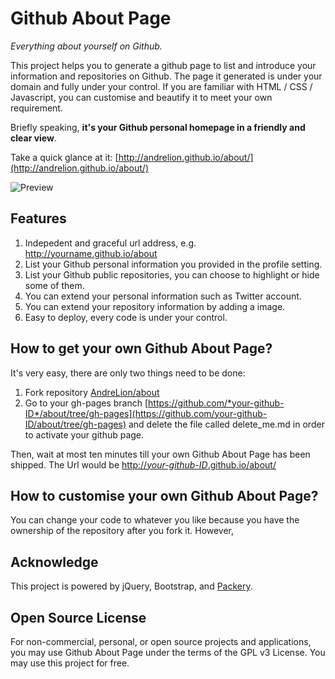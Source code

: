 Github About Page
================

*Everything about yourself on Github.*

This project helps you to generate a github page to list and introduce your information and repositories on Github. The page it generated is under your domain and fully under your control. If you are familiar with HTML / CSS / Javascript, you can customise and beautify it to meet your own requirement.

Briefly speaking, **it's your Github personal homepage in a friendly and clear view**.

Take a quick glance at it:  [http://andrelion.github.io/about/](http://andrelion.github.io/about/)

![Preview](http://andrelion.github.io/about/assets/preview.png "Preview")

Features
-----------------
1. Indepedent and graceful url address, e.g. http://yourname.github.io/about
2. List your Github personal information you provided in the profile setting.
3. List your Github public repositories, you can choose to highlight or hide some of them.
4. You can extend your personal information such as Twitter account.
5. You can extend your repository information by adding a image.
5. Easy to deploy, every code is under your control.

How to get your own Github About Page?
-----------------
It's very easy, there are only two things need to be done:

1. Fork repository [AndreLion/about](https://github.com/AndreLion/about)
2. Go to your gh-pages branch [https://github.com/*your-github-ID*/about/tree/gh-pages](https://github.com/your-github-ID/about/tree/gh-pages) and delete the file called delete_me.md in order to activate your github page.

Then, wait at most ten minutes till your own Github About Page has been shipped. 
The Url would be [http://*your-github-ID*.github.io/about/](http://your-github-ID.github.io/about/)

How to customise your own Github About Page?
-----------------
You can change your code to whatever you like because you have the ownership of the repository after you fork it. However, 


Acknowledge
----------------
This project is powered by jQuery, Bootstrap, and [Packery](http://packery.metafizzy.co/).

Open Source License
----------------
For non-commercial, personal, or open source projects and applications, you may use Github About Page under the terms of the GPL v3 License. You may use this project for free.
